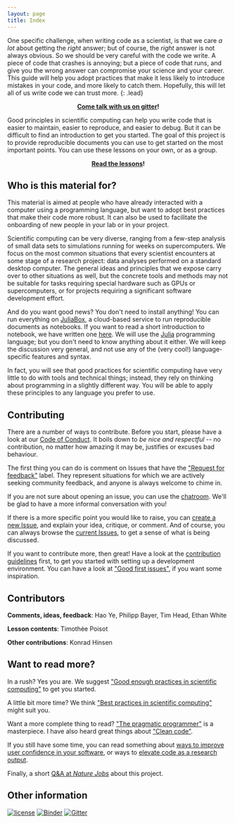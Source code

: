 ```yaml
---
layout: page
title: Index
---
```


One specific challenge, when writing code as a scientist, is that we care *a
lot* about getting the *right* answer; but of course, the *right* answer is not
always obvious. So we should be very careful with the code we write. A piece of
code that crashes is annoying; but a piece of code that runs, and give you the
wrong answer can compromise your science and your career. This guide will help
you adopt practices that make it less likely to introduce mistakes in your code,
and more likely to catch them. Hopefully, this will let all of us write code we
can trust more.
{: .lead}

<p align="center">
  <b><a href="https://gitter.im/ScientificComputingForTheRestOfUs/Lobby" title="Chat room">Come talk with us on gitter</a>!</b>
</p>

Good principles in scientific computing can help you write code that is easier
to maintain, easier to reproduce, and easier to debug. But it can be difficult
to find an introduction to get you started. The goal of this project is to
provide reproducible documents you can use to get started on the most important
points. You can use these lessons on your own, or as a group.

<p align="center">
  <b><a href="/lessons/" title="Lesson index">Read the lessons</a>!</b>
</p>

## Who is this material for?

This material is aimed at people who have already interacted with a computer
using a programming language, but want to adopt best practices that make their
code more robust. It can also be used to facilitate the onboarding of new people
in your lab or in your project.

Scientific computing can be very diverse, ranging from a few-step analysis
of small data sets to simulations running for weeks on supercomputers.
We focus on the most common situations that every scientist encounters
at some stage of a research project: data analyses performed on a standard
desktop computer. The general ideas and principles that we expose carry over
to other situations as well, but the concrete tools and methods may not
be suitable for tasks requiring special hardware such as GPUs or supercomputers,
or for projects requiring a significant software development effort.

And do you want good news? You don't need to install anything! You can run
everything on [JuliaBox][jlbox], a cloud-based service to run reproducible
documents as notebooks. If you want to read a short introduction to notebook, we
have written one [here][nb]. We will use the [Julia][jl] programming language;
but you don't need to know anything about it either. We will keep the discussion
very general, and not use any of the (very cool!) language-specific features and
syntax.

In fact, you will see that good practices for scientific computing have very
little to do with tools and technical things; instead, they rely on thinking
about programming in a slightly different way. You will be able to apply these
principles to any language you prefer to use.

[nb]: https://nbviewer.jupyter.org/github/tpoisot/ScientificComputingForTheRestOfUs/blob/master/_lessons/00_introduction_to_notebooks.ipynb
[jlbox]: http://juliabox.com/
[jl]: http://julialang.org/


## Contributing

There are a number of ways to contribute. Before you start, please have a look
at our [Code of Conduct][coc]. It boils down to *be nice and respectful* -- no
contribution, no matter how amazing it may be, justifies or excuses bad
behaviour.

[coc]: https://github.com/tpoisot/ScientificComputingForTheRestOfUs/blob/master/CODE_OF_CONDUCT.md

The first thing you can do is comment on Issues that have the ["Request for
feedback"][feedback] label. They represent situations for which we are actively
seeking community feedback, and anyone is always welcome to chime in.

[feedback]: https://github.com/tpoisot/ScientificComputingForTheRestOfUs/labels/request%20for%20feedback

If you are not sure about opening an issue, you can use the
[chatroom][gitterlink]. We'll be glad to have a more informal conversation with
you!

[gitterlink]: https://gitter.im/ScientificComputingForTheRestOfUs/Lobby

If there is a more specific point you would like to raise, you can [create a new
Issue][new_issue], and explain your idea, critique, or comment. And of course,
you can always browse the [current Issues][issues], to get a sense of what is
being discussed.

[new_issue]: https://github.com/tpoisot/ScientificComputingForTheRestOfUs/issues/new
[issues]: https://github.com/tpoisot/ScientificComputingForTheRestOfUs/issues

If you want to contribute more, then great! Have a look at the [contribution
guidelines][cguid] first, to get you started with setting up a development
environment. You can have a look at ["Good first issues"][first], if you want
some inspiration.

[cguid]: https://github.com/tpoisot/ScientificComputingForTheRestOfUs/blob/master/CONTRIBUTING.md
[first]: https://github.com/tpoisot/ScientificComputingForTheRestOfUs/labels/good%20first%20issue

## Contributors

**Comments, ideas, feedback**: Hao Ye, Philipp Bayer, Tim Head, Ethan White

**Lesson contents**: Timothée Poisot

**Other contributions**: Konrad Hinsen

## Want to read more?

In a rush? Yes you are. We suggest ["Good enough practices in scientific
computing"][goodenough] to get you started.

A little bit more time? We think ["Best practices in scientific
computing"][best] might suit you.

Want a more complete thing to read? ["The pragmatic programmer"][pragm] is a
masterpiece. I have also heard great things about ["Clean code"][cleanc].

If you still have some time, you can read something about [ways to improve user confidence
in your software][userconf], or ways to [elevate code as a research output][elevate].

Finally, a short [Q&A at *Nature Jobs*][qanda] about this project.

[qanda]: https://web.archive.org/web/20171114145519/http://blogs.nature.com/naturejobs/2017/11/10/techblog-timothee-poisot-data-science-for-the-rest-of-us/

[userconf]: https://queens.scholarsportal.info/ojs-archive/index.php/IEE/article/download/5644/5463
[elevate]: http://www.cell.com/trends/ecology-evolution/abstract/S0169-5347(15)00290-6

[goodenough]: http://journals.plos.org/ploscompbiol/article?id=10.1371/journal.pcbi.1005510
[best]: http://journals.plos.org/plosbiology/article?id=10.1371/journal.pbio.1001745
[pragm]: https://www.amazon.ca/Pragmatic-Programmer-Journeyman-Master/dp/020161622X/ref=as_li_ss_tl?ie=UTF8&linkCode=sl1&tag=&linkId=0ff8cca36522d8539b26e536778bbb5e
[cleanc]: https://www.amazon.ca/Clean-Code-Handbook-Software-Craftsmanship/dp/0132350882

## Other information

[![license](https://img.shields.io/github/license/tpoisot/ScientificComputingForTheRestOfUs.svg?style=flat-square)]()
[![Binder](https://img.shields.io/badge/launch-binder-ff69b4.svg?style=flat-square)](https://beta.mybinder.org/v2/gh/tpoisot/ScientificComputingForTheRestOfUs/master?filepath=lessons)
[![Gitter](https://img.shields.io/gitter/room/ScientificComputingForTheRestOfUs/Lobby.svg?style=flat-square)](https://gitter.im/ScientificComputingForTheRestOfUs/Lobby)
